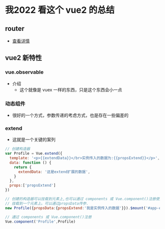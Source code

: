 # 我2022 看这个 vue2 的总结

## router

- [查看详情](./router.md)
## vue2 新特性

### vue.observable

- 介绍
  - 这个就像是 vuex 一样的东西，只是这个东西会小一点

### 动态组件

- 很好的一个方式，参数传递的考虑方式，也是存在一些偏差的 

### extend

- 这就是一个关键的案列
```js
// 创建构造器
var Profile = Vue.extend({
  template: '<p>{{extendData}}</br>实例传入的数据为:{{propsExtend}}</p>',//template对应的标签最外层必须只有一个标签
  data: function () {
    return {
      extendData: '这是extend扩展的数据',
    }
  },
  props:['propsExtend']
})

// 创建的构造器可以挂载到元素上,也可以通过 components 或 Vue.component()注册使用
// 挂载到一个元素上。可以通过propsData传参.
new Profile({propsData:{propsExtend:'我是实例传入的数据'}}).$mount('#app-extend')

// 通过 components 或 Vue.component()注册
Vue.component('Profile',Profile)
```